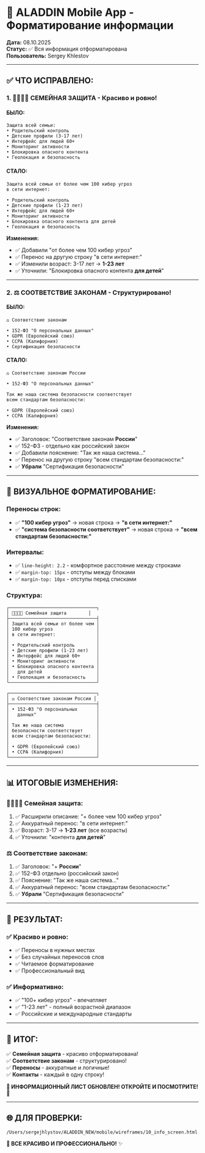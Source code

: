 # 📱 ALADDIN Mobile App - Форматирование информации

**Дата:** 08.10.2025  
**Статус:** ✅ Вся информация отформатирована  
**Пользователь:** Sergey Khlestov

---

## ✅ **ЧТО ИСПРАВЛЕНО:**

### **1. 👨‍👩‍👧‍👦 СЕМЕЙНАЯ ЗАЩИТА - Красиво и ровно!**

#### **БЫЛО:**
```
Защита всей семьи:
• Родительский контроль
• Детские профили (3-17 лет)
• Интерфейс для людей 60+
• Мониторинг активности
• Блокировка опасного контента
• Геолокация и безопасность
```

#### **СТАЛО:**
```
Защита всей семьи от более чем 100 кибер угроз
в сети интернет:

• Родительский контроль
• Детские профили (1-23 лет)
• Интерфейс для людей 60+
• Мониторинг активности
• Блокировка опасного контента для детей
• Геолокация и безопасность
```

**Изменения:**
- ✅ Добавили "от более чем 100 кибер угроз"
- ✅ Перенос на другую строку "в сети интернет:"
- ✅ Изменили возраст: 3-17 лет → **1-23 лет**
- ✅ Уточнили: "Блокировка опасного контента **для детей**"

---

### **2. ⚖️ СООТВЕТСТВИЕ ЗАКОНАМ - Структурировано!**

#### **БЫЛО:**
```
⚖️ Соответствие законам

• 152-ФЗ "О персональных данных"
• GDPR (Европейский союз)
• CCPA (Калифорния)
• Сертификация безопасности
```

#### **СТАЛО:**
```
⚖️ Соответствие законам России

• 152-ФЗ "О персональных данных"

Так же наша система безопасности соответствует
всем стандартам безопасности:

• GDPR (Европейский союз)
• CCPA (Калифорния)
```

**Изменения:**
- ✅ Заголовок: "Соответствие законам **России**"
- ✅ 152-ФЗ - отдельно как российский закон
- ✅ Добавили пояснение: "Так же наша система..."
- ✅ Перенос на другую строку "всем стандартам безопасности:"
- ✅ **Убрали** "Сертификация безопасности"

---

## 🎨 **ВИЗУАЛЬНОЕ ФОРМАТИРОВАНИЕ:**

### **Переносы строк:**
- ✅ **"100 кибер угроз"** → новая строка → **"в сети интернет:"**
- ✅ **"система безопасности соответствует"** → новая строка → **"всем стандартам безопасности:"**

### **Интервалы:**
- ✅ `line-height: 2.2` - комфортное расстояние между строками
- ✅ `margin-top: 15px` - отступы между блоками
- ✅ `margin-top: 10px` - отступы перед списками

### **Структура:**
```
┌────────────────────────────────┐
│ 👨‍👩‍👧‍👦 Семейная защита        │
├────────────────────────────────┤
│ Защита всей семьи от более чем │
│ 100 кибер угроз                │
│ в сети интернет:               │
│                                │
│ • Родительский контроль        │
│ • Детские профили (1-23 лет)   │
│ • Интерфейс для людей 60+      │
│ • Мониторинг активности        │
│ • Блокировка опасного контента │
│   для детей                    │
│ • Геолокация и безопасность    │
└────────────────────────────────┘

┌────────────────────────────────┐
│ ⚖️ Соответствие законам России │
├────────────────────────────────┤
│ • 152-ФЗ "О персональных       │
│   данных"                      │
│                                │
│ Так же наша система            │
│ безопасности соответствует     │
│ всем стандартам безопасности:  │
│                                │
│ • GDPR (Европейский союз)      │
│ • CCPA (Калифорния)            │
└────────────────────────────────┘
```

---

## 📊 **ИТОГОВЫЕ ИЗМЕНЕНИЯ:**

### **👨‍👩‍👧‍👦 Семейная защита:**
1. ✅ Расширили описание: "+ более чем 100 кибер угроз"
2. ✅ Аккуратный перенос: "в сети интернет:"
3. ✅ Возраст: 3-17 → **1-23 лет** (все возрасты)
4. ✅ Уточнили: "контента **для детей**"

### **⚖️ Соответствие законам:**
1. ✅ Заголовок: "+ **России**"
2. ✅ 152-ФЗ отдельно (российский закон)
3. ✅ Пояснение: "Так же наша система..."
4. ✅ Аккуратный перенос: "всем стандартам безопасности:"
5. ✅ **Убрали** "Сертификация безопасности"

---

## 🎯 **РЕЗУЛЬТАТ:**

### ✅ **Красиво и ровно:**
- ✅ Переносы в нужных местах
- ✅ Без случайных переносов слов
- ✅ Читаемое форматирование
- ✅ Профессиональный вид

### ✅ **Информативно:**
- ✅ "100+ кибер угроз" - впечатляет
- ✅ "1-23 лет" - полный возрастной диапазон
- ✅ Российские и международные стандарты

---

## 🎊 **ИТОГ:**

✅ **Семейная защита** - красиво отформатирована!  
✅ **Соответствие законам** - структурировано!  
✅ **Переносы** - аккуратные и логичные!  
✅ **Контакты** - каждый в одну строку!

**🚀 ИНФОРМАЦИОННЫЙ ЛИСТ ОБНОВЛЕН! ОТКРОЙТЕ И ПОСМОТРИТЕ!** 🎉

---

## 🌐 **ДЛЯ ПРОВЕРКИ:**

```
/Users/sergejhlystov/ALADDIN_NEW/mobile/wireframes/10_info_screen.html
```

**🎯 ВСЕ КРАСИВО И ПРОФЕССИОНАЛЬНО!** ✨

